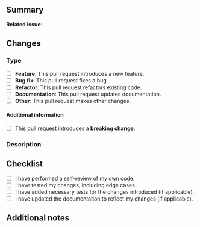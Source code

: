 ## Summary

<!-- 
    Provide an overview of what this pull request aims to address or achieve.
-->

**Related issue**: <!-- Add the issue number in format [#<number>](link) or set to "None" if this is not related to a reported issue. -->

## Changes

### Type

- [ ] **Feature**: This pull request introduces a new feature.
- [ ] **Bug fix**: This pull request fixes a bug.
- [ ] **Refactor**: This pull request refactors existing code.
- [ ] **Documentation**: This pull request updates documentation.
- [ ] **Other**: This pull request makes other changes.

#### Additional information

- [ ] This pull request introduces a **breaking change**.

### Description

<!-- 
    Describe the specific changes made in this pull request, including any technical details or architectural decisions. 

    If applicable, include additional information like screenshots, logs or other data that demonstrate the changes. 
-->

## Checklist

- [ ] I have performed a self-review of my own code.
- [ ] I have tested my changes, including edge cases.
- [ ] I have added necessary tests for the changes introduced (if applicable).
- [ ] I have updated the documentation to reflect my changes (if applicable).

## Additional notes

<!-- 
    Add any additional comments, instructions, or insights about this pull request. 
-->